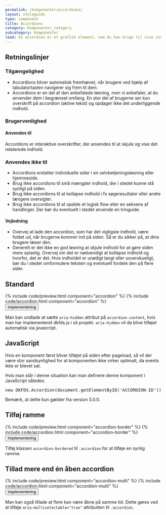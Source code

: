 ```yaml
---
permalink: /komponenter/accordions/
layout: styleguide
type: component
title: Accordions
category: Komponenter_category
subcategory: Komponenter
lead: En accordion er et grafisk element, som du kan bruge til vise indhold med. Accordions bliver fremvist i lodret rækkefølge med synlig overskrift. Ved at klikke på accordion folder beskrivelsen af indholdet sig ud. Klikker du igen, folder beskrivelsen sammen igen.
---
```


<h2 class="h3">Retningslinjer</h2>
<section>
  <h3 class="h4">Tilgængelighed</h3>
  <ul>
      <li>Accordions bliver automatisk fremhævet, når brugere ved hjælp af tabulatortasten navigerer sig frem til dem.</li>
      <li>Accordions er en del af den anbefalede løsning, men vi anbefaler, at du anvender dem i begrænset omfang. En stor del af brugerne ser kun overskrift på accordion (aktive tekst) og opdager ikke det underliggende indhold.</li>
  </ul>
</section>
<section>
  <h3 class="h4">Brugervenlighed</h3>
  <h4 class="h5">Anvendes til</h4>
  <p>Accordions er interaktive overskrifter, der anvendes til at skjule og vise det relaterede indhold.</p>
  <h3 class="h5">Anvendes ikke til</h3>
  <ul>
      <li>Accordions erstatter individuelle sider i en selvbetjeningsløsning eller hjemmeside.</li>
      <li>Brug ikke accordions til små mængder indhold, der i stedet kunne stå synligt på siden.</li>
      <li>Brug ikke accordions til at kollapse indhold i fx søgeresultater eller andre længere oversigter.</li>
      <li>Brug ikke accordions til at opdele et logisk flow eller en sekvens af handlinger. Der bør du eventuelt i stedet anvende en tringuide.</li>
  </ul>
  <h4 class="h5">Vejledning</h4>                
  <ul>
      <li>Overvej at lade den accordion, som har det vigtigste indhold, være foldet ud, når brugerne kommer ind på siden. Så er du sikker på, at dine brugere læser den.</li>
      <li>Generelt er det ikke en god løsning at skjule indhold for at gøre siden mere spiselig. Overvej om det er nødvendigt at kollapse indhold og hvorfor, det er det. Hvis indholdet er unødigt langt eller uoverskueligt, bør du i stedet omformulere teksten og eventuelt fordele den på flere sider.</li>
  </ul>
</section>
<h2>Standard</h2>
{% include code/preview.html component="accordion" %}
{% include code/accordion.html component="accordion" %}
<div class="accordion accordion-bordered">
  <button class="button-unstyled accordion-button"
    aria-expanded="false" aria-controls="technical">
    Implementering
  </button>
  <div id="technical" class="accordion-content">
    <p>Man kan undlade at sætte <code>aria-hidden</code> attribut på <code>accordion-content</code>, hvis man har implementeret dkfds.js i sit projekt. <code>aria-hidden</code> vil da blive tilføjet automatisk via javascript.</p>
    <h2 class="h5">JavaScript</h2>
    <p>Hvis en komponent først bliver tilføjet på siden efter pageload, så vil der være stor sandsynlighed for at komponenten ikke virker optimalt, da events ikke er blevet sat.</p>
    <p>Hvis man står i denne situation kan man definere denne komponent i JavaScript således:</p>
    <pre>new DKFDS.Accordion(document.getElementByID('ACCORDION-ID'));</pre>
    <p>Bemærk, at dette kun gælder fra version 5.0.0.</p>
  </div>
</div>

<h2>Tilføj ramme</h2>
{% include code/preview.html component="accordion-border" %}
{% include code/accordion.html component="accordion-border" %}
<div class="accordion accordion-bordered">
  <button class="button-unstyled accordion-button"
    aria-expanded="false" aria-controls="technical-border">
    Implementering
  </button>
  <div id="technical-border" class="accordion-content">
    <p>Tilføj klassen <code>accordion-bordered</code> til  <code>.accordion</code> for at tilføje en synlig ramme.</p>
  </div>
</div>

<h2>Tillad mere end én åben accordion</h2>
{% include code/preview.html component="accordion-multi" %}
{% include code/accordion.html component="accordion-multi" %}
<div class="accordion accordion-bordered">
  <button class="button-unstyled accordion-button"
    aria-expanded="false" aria-controls="technical-multi">
    Implementering
  </button>
  <div id="technical-multi" class="accordion-content">
    <p>Man kan også tillade at flere kan være åbne på samme tid. Dette gøres ved at tilføje <code>aria-multiselectable="true"</code> attributten til <code>.accordion</code>.</p>
  </div>
</div>
